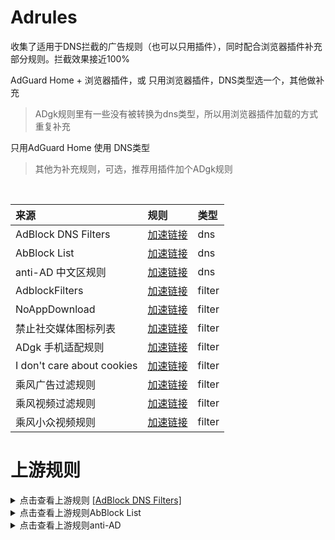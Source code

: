 # Adrules
收集了适用于DNS拦截的广告规则（也可以只用插件），同时配合浏览器插件补充部分规则。拦截效果接近100%</br>

AdGuard Home + 浏览器插件，或 只用浏览器插件，DNS类型选一个，其他做补充
>ADgk规则里有一些没有被转换为dns类型，所以用浏览器插件加载的方式重复补充</br>

只用AdGuard Home 使用 DNS类型
>其他为补充规则，可选，推荐用插件加个ADgk规则


<table> 
<thead>
<tr>
<th align="left">来源</th> 
<th align="left">规则</th>
<th align="left">类型</th>  
</tr>
</thead>
<tbody>

<tr>
<td align="left">AdBlock DNS Filters</td> 
<td align="left"><a href="https://raw.githubusercontent.com/217heidai/adblockfilters/main/rules/adblockdns.txt" rel="nofollow">加速链接</a></td>
<td align="left">dns</td> 
</tr>

<tr>
<td align="left">AbBlock List</td> 
<td align="left"><a href="https://gcore.jsdelivr.net/gh/xndeye/adblock_list/rule/dns.txt" rel="nofollow">加速链接</a></td>
<td align="left">dns</td> 
</tr>


<tr>
<td align="left">anti-AD 中文区规则</td> 
<td align="left"><a href="https://anti-ad.net/easylist.txt" rel="nofollow">加速链接</a></td>
<td align="left">dns</td> 
</tr>


<tr>
<td align="left">AdblockFilters</td> 
<td align="left"><a href="https://gcore.jsdelivr.net/gh/217heidai/adblockfilters/rules/adblockfilters.txt" rel="nofollow">加速链接</a></td>
<td align="left">filter</td>
</tr>

<tr>
<td align="left">NoAppDownload</td> 
<td align="left"><a href="https://gcore.jsdelivr.net/gh/Noyllopa/NoAppDownload/NoAppDownload.txt" rel="nofollow">加速链接</a></td>
<td align="left">filter</td>
</tr>

<tr>
<td align="left">禁止社交媒体图标列表</td>
<td align="left"><a href="https://easylist.to/easylist/fanboy-social.txt" rel="nofollow">加速链接</a></td>  
<td align="left">filter</td>
</tr>

<tr>
<td align="left">ADgk 手机适配规则</td>
<td align="left"><a href="https://gcore.jsdelivr.net/gh/banbendalao/ADgk/ADgk.txt" rel="nofollow">加速链接</a></td> 
<td align="left">filter</td>
</tr>

<tr>
<td align="left">I don't care about cookies</td> 
<td align="left"><a href="https://www.i-dont-care-about-cookies.eu/abp/" rel="nofollow">加速链接</a></td>
<td align="left">filter</td>
</tr>

<tr>
<td align="left">乘风广告过滤规则</td>
<td align="left"><a href="https://gcore.jsdelivr.net/gh/xinggsf/Adblock-Plus-Rule/rule.txt" rel="nofollow">加速链接</a></td>
<td align="left">filter</td>
</tr>

<tr>
<td align="left">乘风视频过滤规则</td>
<td align="left"><a href="https://gcore.jsdelivr.net/gh/xinggsf/Adblock-Plus-Rule/mv.txt" rel="nofollow">加速链接</a></td>
<td align="left">filter</td> 
</tr>

<tr>
<td align="left">乘风小众视频规则</td>
<td align="left"><a href="https://gcore.jsdelivr.net/gh/xinggsf/Adblock-Plus-Rule/minority-mv.txt" rel="nofollow">加速链接</a></td>  
<td align="left">filter</td>
</tr>
</tbody>
</table>

# 上游规则
<details>
<summary>点击查看上游规则
<a href="https://github.com/217heidai/adblockfilters" rel="nofollow">[AdBlock DNS Filters]</a>
</summary>

| 规则                   |  类型  |                           原始链接                           |                           加速链接                           |
| :--------------------- | :----: | :----------------------------------------------------------: | :----------------------------------------------------------: |
| ADgk                   | filter | [原始链接](https://raw.githubusercontent.com/banbendalao/ADgk/master/ADgk.txt) | [加速链接](https://ghproxy.com/https://raw.githubusercontent.com/217heidai/adblockfilters/main/rules/ADgk.txt) |
| AdGuard Base filter    | filter | [原始链接](https://raw.githubusercontent.com/AdguardTeam/FiltersRegistry/master/filters/filter_2_Base/filter.txt) | [加速链接](https://ghproxy.com/https://raw.githubusercontent.com/217heidai/adblockfilters/main/rules/AdGuard_Base_filter.txt) |
| AdGuard Chinese filter | filter | [原始链接](https://raw.githubusercontent.com/AdguardTeam/FiltersRegistry/master/filters/filter_224_Chinese/filter.txt) | [加速链接](https://ghproxy.com/https://raw.githubusercontent.com/217heidai/adblockfilters/main/rules/AdGuard_Chinese_filter.txt) |
| AdGuard DNS filter     | filter | [原始链接](https://adguardteam.github.io/AdGuardSDNSFilter/Filters/filter.txt) | [加速链接](https://ghproxy.com/https://raw.githubusercontent.com/217heidai/adblockfilters/main/rules/AdGuard_DNS_filter.txt) |
| EasyList               | filter | [原始链接](https://easylist-downloads.adblockplus.org/easylist.txt) | [加速链接](https://ghproxy.com/https://raw.githubusercontent.com/217heidai/adblockfilters/main/rules/EasyList.txt) |
| EasyList China         | filter | [原始链接](https://easylist-downloads.adblockplus.org/easylistchina.txt) | [加速链接](https://ghproxy.com/https://raw.githubusercontent.com/217heidai/adblockfilters/main/rules/EasyList_China.txt) |
| EasyPrivacy            | filter | [原始链接](https://easylist-downloads.adblockplus.org/easyprivacy.txt) | [加速链接](https://ghproxy.com/https://raw.githubusercontent.com/217heidai/adblockfilters/main/rules/EasyPrivacy.txt) |
| CJX's Annoyance List   | filter | [原始链接](https://raw.githubusercontent.com/cjx82630/cjxlist/master/cjx-annoyance.txt) | [加速链接](https://ghproxy.com/https://raw.githubusercontent.com/217heidai/adblockfilters/main/rules/CJX's_Annoyance_List.txt) |
| xinggsf rule           | filter | [原始链接](https://raw.githubusercontent.com/xinggsf/Adblock-Plus-Rule/master/rule.txt) | [加速链接](https://ghproxy.com/https://raw.githubusercontent.com/217heidai/adblockfilters/main/rules/xinggsf_rule.txt) | 
| xinggsf mv             | filter | [原始链接](https://raw.githubusercontent.com/xinggsf/Adblock-Plus-Rule/master/mv.txt) | [加速链接](https://ghproxy.com/https://raw.githubusercontent.com/217heidai/adblockfilters/main/rules/xinggsf_mv.txt) |
| 1Hosts (Lite)          |  dns   | [原始链接](https://raw.githubusercontent.com/badmojr/1Hosts/master/Lite/adblock.txt) | [加速链接](https://ghproxy.com/https://raw.githubusercontent.com/217heidai/adblockfilters/main/rules/1Hosts_(Lite).txt) | 
| AdRules DNS List       |  dns   | [原始链接](https://raw.githubusercontent.com/Cats-Team/AdRules/main/dns.txt) | [加速链接](https://ghproxy.com/https://raw.githubusercontent.com/217heidai/adblockfilters/main/rules/AdRules_DNS_List.txt) |
| Hblock                 |  dns   |  [原始链接](https://hblock.molinero.dev/hosts_adblock.txt)   | [加速链接](https://ghproxy.com/https://raw.githubusercontent.com/217heidai/adblockfilters/main/rules/Hblock.txt) |
| NEO DEV HOST           |  dns   | [原始链接](https://raw.githubusercontent.com/neodevpro/neodevhost/master/lite_adblocker) | [加速链接](https://ghproxy.com/https://raw.githubusercontent.com/217heidai/adblockfilters/main/rules/NEO_DEV_HOST.txt) |
| OISD Basic             |  dns   |            [原始链接](https://abp.oisd.nl/basic/)            | [加速链接](https://ghproxy.com/https://raw.githubusercontent.com/217heidai/adblockfilters/main/rules/OISD_Basic.txt) | 
| SmartTV Blocklist      |  dns   | [原始链接](https://raw.githubusercontent.com/Perflyst/PiHoleBlocklist/master/SmartTV-AGH.txt) | [加速链接](https://ghproxy.com/https://raw.githubusercontent.com/217heidai/adblockfilters/main/rules/SmartTV_Blocklist.txt) |
| 1024 hosts             |  host  | [原始链接](https://raw.githubusercontent.com/Goooler/1024_hosts/master/hosts) | [加速链接](https://ghproxy.com/https://raw.githubusercontent.com/217heidai/adblockfilters/main/rules/1024_hosts.txt) |
| ad-wars hosts          |  host  | [原始链接](https://raw.githubusercontent.com/jdlingyu/ad-wars/master/hosts) | [加速链接](https://ghproxy.com/https://raw.githubusercontent.com/217heidai/adblockfilters/main/rules/ad-wars_hosts.txt) |
| StevenBlack hosts      |  host  | [原始链接](https://raw.githubusercontent.com/StevenBlack/hosts/master/hosts) | [加速链接](https://ghproxy.com/https://raw.githubusercontent.com/217heidai/adblockfilters/main/rules/StevenBlack_hosts.txt) |

</details>
<details>
<summary>点击查看上游规则AbBlock List</summary>
<ul>
    <li><a href="https://raw.githubusercontent.com/AdguardTeam/FiltersRegistry/master/filters/filter_2_Base/filter.txt">AdGuard 基础过滤器</a></li>
    <li><a href="https://raw.githubusercontent.com/AdguardTeam/FiltersRegistry/master/filters/filter_11_Mobile/filter.txt">AdGuard 移动广告过滤器</a></li>
    <li><a href="https://adguard.com/kb/zh-CN/general/ad-filtering/adguard-filters/">AdGuard 防跟踪保护过滤器</a></li>
    <li><a href="https://raw.githubusercontent.com/AdguardTeam/FiltersRegistry/master/filters/filter_17_TrackParam/filter.txt">AdGuard URL跟踪过滤器</a></li>
    <li><a href="https://raw.githubusercontent.com/AdguardTeam/FiltersRegistry/master/filters/filter_14_Annoyances/filter.txt">AdGuard 恼人广告过滤器</a></li>
    <li><a href="https://raw.githubusercontent.com/AdguardTeam/FiltersRegistry/master/filters/filter_10_Useful/filter.txt">AdGuard 解除搜索广告和自我推销过滤器</a></li>
    <li><a href="https://raw.githubusercontent.com/AdguardTeam/FiltersRegistry/master/filters/filter_224_Chinese/filter.txt">AdGuard 中文过滤器</a></li>
    <li><a href="https://adaway.org/hosts.txt">AdAway Default Blocklist</a></li>
    <li><a href="https://raw.githubusercontent.com/crazy-max/WindowsSpyBlocker/master/data/hosts/spy.txt">WindowsSpyBlocker</a></li>
    <li><a href="https://github.com/jdlingyu/ad-wars">ad-wars(大圣净化)</a></li>
    <li><a href="https://github.com/TG-Twilight/AWAvenue-Adblock-Rule">AWAvenue-Adblock-Rule</a></li>
    <li><a href="https://github.com/sbwml/halflife-list">halflife-list</a></li>
    <li><a href="https://raw.githubusercontent.com/Goooler/1024_hosts/master/hosts">1024_hosts</a></li>
    <li><a href="https://filters.adavoid.org/ultimate-ad-filter.txt">AdBlocker Ultimate</a></li>
    <li><a href="https://raw.githubusercontent.com/damengzhu/banad/main/jiekouAD.txt">damengzhu/banad</a></li>
    <li><a href="https://raw.githubusercontent.com/Noyllopa/NoAppDownload/master/NoAppDownload.txt">NoAppDownload</a></li>
    <li><a href="https://raw.githubusercontent.com/cjx82630/cjxlist/master/cjx-annoyance.txt">CJX's Annoyance List</a></li>

</ul>
</details>
<details>
<summary>点击查看上游规则anti-AD</summary>
  
- [AdguardTeam/AdguardFilters](https://github.com/AdguardTeam/AdguardFilters) - AdGuard Content Blocking Filters
- [fanboy-annoyance](https://easylist.to/easylist/fanboy-annoyance.txt) - 优秀的easylist列表
- [notracking/hosts-blocklists-scripts](https://github.com/notracking/hosts-blocklists-scripts) - 提供无效域名和无效hosts列表
- [Adblock Plus](https://adblockplus.org/) - 畅游清爽洁净的网络！
- [neoFelhz/neohosts](https://github.com/neoFelhz/neohosts) - 自由·负责·克制 去广告 Hosts 项目
- [vokins/yhosts](https://github.com/vokins/yhosts) - yhosts（该源已停止维护）
- [cjx82630/cjxlist](https://github.com/cjx82630/cjxlist) - Adblock Plus EasyList Lite与CJX's Annoyance List
- _[@rufengsuixing](https://github.com/rufengsuixing) 提出的jsDelivr加速过滤列表下载的建议_
- _[@xlighting2017](https://github.com/xlighting2017) 提供的[surge格式建议](https://github.com/privacy-protection-tools/anti-AD/issues/29)_
- [ACL4SSR/ACL4SSR](https://github.com/ACL4SSR/ACL4SSR) - 一些常见APP的广告 @[wchqybs](https://github.com/wchqybs) in [#79](https://github.com/privacy-protection-tools/anti-AD/issues/79)
- [ADgk.txt](https://github.com/banbendalao/ADgk) - 鸣谢 坂本dalao
- [jdlingyu/ad-wars](https://github.com/jdlingyu/ad-wars) - 只是 ad-wars 的帮助文档
- [hoshsadiq/adblock-nocoin-list](https://github.com/hoshsadiq/adblock-nocoin-list) - 恶意挖矿屏蔽列表
- [easylist.to](https://easylist.to/) - 感谢提供出色的easylist
- [ZeroDot1/CoinBlockerLists](https://gitlab.com/ZeroDot1/CoinBlockerLists) - 屏蔽恶意劫持挖矿
- [crazy-max/WindowsSpyBlocker](https://github.com/crazy-max/WindowsSpyBlocker/) - to block spying and tracking on Windows systems.
</details>
